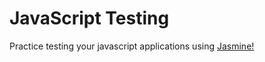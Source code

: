 # JavaScript Testing
Practice testing your javascript applications using [Jasmine!](https://jasmine.github.io/)
